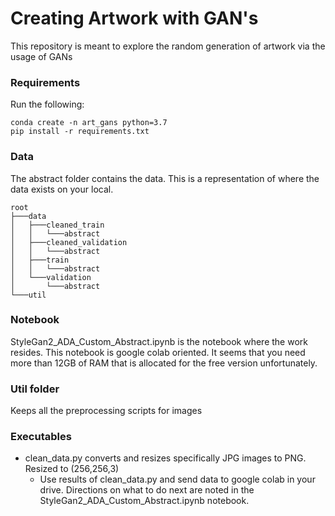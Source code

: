 # Creating Artwork with GAN's
This repository is meant to explore the random generation of artwork via the usage of GANs

### Requirements
Run the following:

```
conda create -n art_gans python=3.7
pip install -r requirements.txt
```
### Data
The abstract folder contains the data. This is a representation of where the data exists on your local.
```
root
├───data
│   ├───cleaned_train
│   │   └───abstract
│   ├───cleaned_validation
│   │   └───abstract
│   ├───train
│   │   └───abstract
│   └───validation
│       └───abstract
└───util
```

### Notebook
StyleGan2_ADA_Custom_Abstract.ipynb is the notebook where the work resides. This notebook is google colab oriented. It seems that you need more than 12GB of RAM that is allocated for the free version unfortunately.

### Util folder
Keeps all the preprocessing scripts for images

### Executables
- clean_data.py converts and resizes specifically JPG images to PNG. Resized to (256,256,3)
  - Use results of clean_data.py and send data to google colab in your drive. Directions on what to do next are noted in the StyleGan2_ADA_Custom_Abstract.ipynb notebook.
